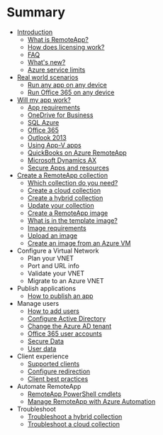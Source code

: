 # Summary

* [Introduction](README.md)
   * [What is RemoteApp?](overview/remoteapp-whatis.md)
   * [How does licensing work?](overview/remoteapp-licensing.md)
   * [FAQ](overview/remoteapp-faq.md)
   * [What's new?](overview/remoteapp-whatsnew.md)
   * [Azure service limits](overview/azure-subscription-service-limits.md)
* [Real world scenarios](real_world_scenarios.md)
   * [Run any app on any device](real-world-scenarios/remoteapp-anyapp.md)
   * [Run Office 365 on any device](real-world-scenarios/remoteapp-tutorial-o365anywhere.md)
* [Will my app work?](will_my_app_work.md)
   * [App requirements](will-my-app-work/remoteapp-appreqs.md)
   * [OneDrive for Business](will-my-app-work/remoteapp-onedrive)
   * [SQL Azure](will-my-app-work/remoteapp-sql.md)
   * [Office 365](will-my-app-work/remoteapp-o365.md)
   * [Outlook 2013](will-my-app-work/remoteapp-outlook.md)
   * [Using App-V apps](will-my-app-work/remoteapp-appv.md)
   * [QuickBooks on Azure RemoteApp](will-my-app-work/remoteapp-quickbooks.md)
   * [Microsoft Dynamics AX](https:/mbs.microsoft.com/customersource/global/ax/learning/documentation/msdax2012r3azremappprg)
   * [Secure Apps and resources](will-my-app-work/remoteapp-secure.md)
* [Create a RemoteApp collection](create_a_remoteapp_collection.md)
   * [Which collection do you need?](create-remoteapp-collection/remoteapp-collections.md)
   * [Create a cloud collection](create-remoteapp-collection/remoteapp-create-cloud-deployment.md)
   * [Create a hybrid collection](create-remoteapp-collection/remoteapp-create-hyrbid-deployment.md)
   * [Update your collection](create-remoteapp-collection/remoteapp-update.md)
   * [Create a RemoteApp image](create-remoteapp-collection/remoteapp-imageoptions.md)
   * [What is in the template image?](create-remoteapp-collection/remoteapp-images.md)
   * [Image requirements](create-remoteapp-collection/remoteapp-imagereqs.md)
   * [Upload an image](create-remoteapp-collection/remoteapp-update.md)
   * [Create an image from an Azure VM](create-remoteapp-collection/remoteapp-image-on-azurevm.md)
* Configure a Virtual Network
   * Plan your VNET
   * Port and URL info
   * Validate your VNET
   * Migrate to an Azure VNET
* Publish applications
   * [How to publish an app](publish/remoteapp-publish)
* Manage users
   * [How to add users](manage-users/remoteapp-user)
   * [Configure Active Directory](manage-users/remoteapp-ad.md)
   * [Change the Azure AD tenant](manage-users/remoteapp-changetenant)
   * [Office 365 user accounts](manage-users/remoteapp-o365user)
   * [Secure Data](manage-users/remoteapp-secureaccess)
   * [User data](manage-users/remoteapp-upd)
* Client experience
   * [Supported clients](client-experience/remoteapp-clients.md)
   * [Configure redirection](client-experience/remoteapp-redirection.md)
   * [Client best practices](client-experience/remoteapp-bestpractices.md)
* Automate RemoteApp
   * [RemoteApp PowerShell cmdlets](automate-remoteapp/remoteapp-tutorial-arawithpowershell.md)
   * [Manage RemoteApp with Azure Automation](automate-remoteapp/automation-manage-remote-app.md)
* Troubleshoot
   * [Troubleshoot a hybrid collection](troubleshoot/remoteapp-hybridtrouble.md)
   * [Troubleshoot a cloud collection](troubleshoot/remoteapp-cloudtrouble.md)


